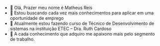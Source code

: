 - 👋 Olá, Prazer meu nome é Matheus Reis
- 👀 Estou buscando cada vez mais conhecimentos para aplicar em uma oportunidade de emprego
- 🌱 Atualmente estou fazendo curso de Técnico de Desenvolvimento de sistemas na instituição ETEC – Dra. Ruth Cardoso 
- 💞️ A cada conhecimento que adquiro me apaixono mais pelo segmento de trabalho. 


<!---
MatheusReis97/MatheusReis97 is a ✨ special ✨ repository because its `README.md` (this file) appears on your GitHub profile.
You can click the Preview link to take a look at your changes.
--->
